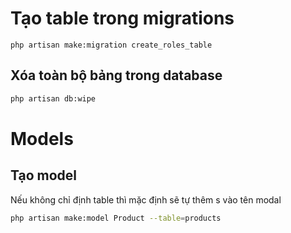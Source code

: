 # Tạo table trong migrations

```
php artisan make:migration create_roles_table
```
## Xóa toàn bộ bảng trong database
```bash
php artisan db:wipe
```

# Models
## Tạo model
Nếu không chỉ định table thì mặc định sẽ tự thêm s vào tên modal
```bash
php artisan make:model Product --table=products
```

